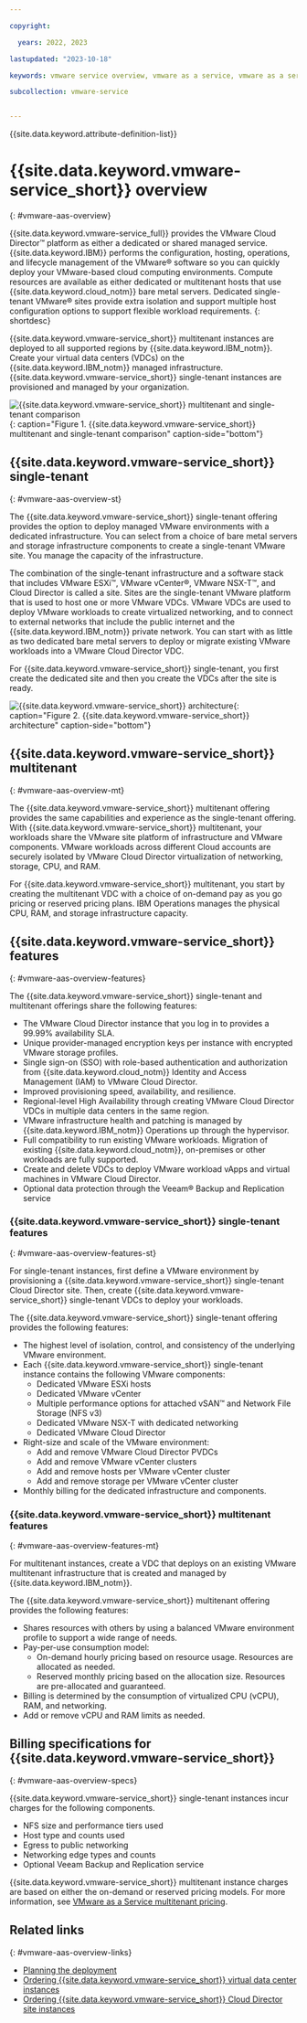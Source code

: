 ```yaml
---

copyright:

  years: 2022, 2023

lastupdated: "2023-10-18"

keywords: vmware service overview, vmware as a service, vmware as a service overview, vmware as a service introduction

subcollection: vmware-service


---
```


{{site.data.keyword.attribute-definition-list}}

# {{site.data.keyword.vmware-service_short}} overview
{: #vmware-aas-overview}

{{site.data.keyword.vmware-service_full}} provides the VMware Cloud Director™ platform as either a dedicated or shared managed service. {{site.data.keyword.IBM}} performs the configuration, hosting, operations, and lifecycle management of the VMware® software so you can quickly deploy your VMware-based cloud computing environments. Compute resources are available as either dedicated or multitenant hosts that use {{site.data.keyword.cloud_notm}} bare metal servers. Dedicated single-tenant VMware® sites provide extra isolation and support multiple host configuration options to support flexible workload requirements.
{: shortdesc}

{{site.data.keyword.vmware-service_short}} multitenant instances are deployed to all supported regions by {{site.data.keyword.IBM_notm}}. Create your virtual data centers (VDCs) on the {{site.data.keyword.IBM_notm}} managed infrastructure. {{site.data.keyword.vmware-service_short}} single-tenant instances are provisioned and managed by your organization.

![{{site.data.keyword.vmware-service_short}} multitenant and single-tenant comparison](../images/vmware-aas-mt-v-st.svg){: caption="Figure 1. {{site.data.keyword.vmware-service_short}} multitenant and single-tenant comparison" caption-side="bottom"}

## {{site.data.keyword.vmware-service_short}} single-tenant
{: #vmware-aas-overview-st}

The {{site.data.keyword.vmware-service_short}} single-tenant offering provides the option to deploy managed VMware environments with a dedicated infrastructure. You can select from a choice of bare metal servers and storage infrastructure components to create a single-tenant VMware site. You manage the capacity of the infrastructure.

The combination of the single-tenant infrastructure and a software stack that includes VMware ESXi™, VMware vCenter®, VMware NSX-T™, and Cloud Director is called a site. Sites are the single-tenant VMware platform that is used to host one or more VMware VDCs. VMware VDCs are used to deploy VMware workloads to create virtualized networking, and to connect to external networks that include the public internet and the {{site.data.keyword.IBM_notm}} private network. You can start with as little as two dedicated bare metal servers to deploy or migrate existing VMware workloads into a VMware Cloud Director VDC.

For {{site.data.keyword.vmware-service_short}} single-tenant, you first create the dedicated site and then you create the VDCs after the site is ready.

![{{site.data.keyword.vmware-service_short}} architecture](../images/vmware-aas-archi.svg){: caption="Figure 2. {{site.data.keyword.vmware-service_short}} architecture" caption-side="bottom"}

## {{site.data.keyword.vmware-service_short}} multitenant
{: #vmware-aas-overview-mt}

The {{site.data.keyword.vmware-service_short}} multitenant offering provides the same capabilities and experience as the single-tenant offering. With {{site.data.keyword.vmware-service_short}} multitenant, your workloads share the VMware site platform of infrastructure and VMware components. VMware workloads across different Cloud accounts are securely isolated by VMware Cloud Director virtualization of networking, storage, CPU, and RAM.

For {{site.data.keyword.vmware-service_short}} multitenant, you start by creating the multitenant VDC with a choice of on-demand pay as you go pricing or reserved pricing plans. IBM Operations manages the physical CPU, RAM, and storage infrastructure capacity.

## {{site.data.keyword.vmware-service_short}} features
{: #vmware-aas-overview-features}

The {{site.data.keyword.vmware-service_short}} single-tenant and multitenant offerings share the following features:

* The VMware Cloud Director instance that you log in to provides a 99.99% availability SLA.
* Unique provider-managed encryption keys per instance with encrypted VMware storage profiles.
* Single sign-on (SSO) with role-based authentication and authorization from {{site.data.keyword.cloud_notm}} Identity and Access Management (IAM) to VMware Cloud Director.
* Improved provisioning speed, availability, and resilience.
* Regional-level High Availability through creating VMware Cloud Director VDCs in multiple data centers in the same region.
* VMware infrastructure health and patching is managed by {{site.data.keyword.IBM_notm}} Operations up through the hypervisor.
* Full compatibility to run existing VMware workloads. Migration of existing {{site.data.keyword.cloud_notm}}, on-premises or other workloads are fully supported.
* Create and delete VDCs to deploy VMware workload vApps and virtual machines in VMware Cloud Director.
* Optional data protection through the Veeam® Backup and Replication service

### {{site.data.keyword.vmware-service_short}} single-tenant features
{: #vmware-aas-overview-features-st}

For single-tenant instances, first define a VMware environment by provisioning a {{site.data.keyword.vmware-service_short}} single-tenant Cloud Director site. Then, create {{site.data.keyword.vmware-service_short}} single-tenant VDCs to deploy your workloads.

The {{site.data.keyword.vmware-service_short}} single-tenant offering provides the following features:

* The highest level of isolation, control, and consistency of the underlying VMware environment.
* Each {{site.data.keyword.vmware-service_short}} single-tenant instance contains the following VMware components:
   * Dedicated VMware ESXi hosts
   * Dedicated VMware vCenter
   * Multiple performance options for attached vSAN™ and Network File Storage (NFS v3)
   * Dedicated VMware NSX-T with dedicated networking
   * Dedicated VMware Cloud Director
* Right-size and scale of the VMware environment:
   * Add and remove VMware Cloud Director PVDCs
   * Add and remove VMware vCenter clusters
   * Add and remove hosts per VMware vCenter cluster
   * Add and remove storage per VMware vCenter cluster
* Monthly billing for the dedicated infrastructure and components.

### {{site.data.keyword.vmware-service_short}} multitenant features
{: #vmware-aas-overview-features-mt}

For multitenant instances, create a VDC that deploys on an existing VMware multitenant infrastructure that is created and managed by {{site.data.keyword.IBM_notm}}.

The {{site.data.keyword.vmware-service_short}} multitenant offering provides the following features:

* Shares resources with others by using a balanced VMware environment profile to support a wide range of needs.
* Pay-per-use consumption model:
   * On-demand hourly pricing based on resource usage. Resources are allocated as needed.
   * Reserved monthly pricing based on the allocation size. Resources are pre-allocated and guaranteed.
* Billing is determined by the consumption of virtualized CPU (vCPU), RAM, and networking.
* Add or remove vCPU and RAM limits as needed.

## Billing specifications for {{site.data.keyword.vmware-service_short}}
{: #vmware-aas-overview-specs}

{{site.data.keyword.vmware-service_short}} single-tenant instances incur charges for the following components.

* NFS size and performance tiers used
* Host type and counts used
* Egress to public networking
* Networking edge types and counts
* Optional Veeam Backup and Replication service

{{site.data.keyword.vmware-service_short}} multitenant instance charges are based on either the on-demand or reserved pricing models. For more information, see [VMware as a Service multitenant pricing](/docs/vmware-service?topic=vmware-service-mt_pricing).

## Related links
{: #vmware-aas-overview-links}

* [Planning the deployment](/docs/vmware-service?topic=vmware-service-tenant-plan-deploy)
* [Ordering {{site.data.keyword.vmware-service_short}} virtual data center instances](/docs/vmware-service?topic=vmware-service-vdc-adding)
* [Ordering {{site.data.keyword.vmware-service_short}} Cloud Director site instances](/docs/vmware-service?topic=vmware-service-tenant-ordering-mt)
